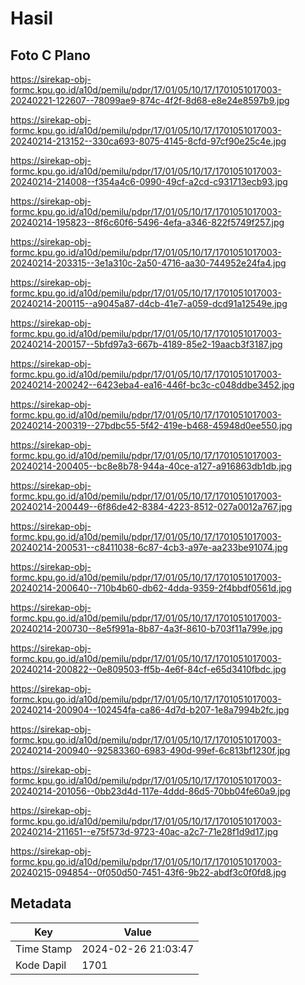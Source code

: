 # Hasil

## Foto C Plano

https://sirekap-obj-formc.kpu.go.id/a10d/pemilu/pdpr/17/01/05/10/17/1701051017003-20240221-122607--78099ae9-874c-4f2f-8d68-e8e24e8597b9.jpg

https://sirekap-obj-formc.kpu.go.id/a10d/pemilu/pdpr/17/01/05/10/17/1701051017003-20240214-213152--330ca693-8075-4145-8cfd-97cf90e25c4e.jpg

https://sirekap-obj-formc.kpu.go.id/a10d/pemilu/pdpr/17/01/05/10/17/1701051017003-20240214-214008--f354a4c6-0990-49cf-a2cd-c931713ecb93.jpg

https://sirekap-obj-formc.kpu.go.id/a10d/pemilu/pdpr/17/01/05/10/17/1701051017003-20240214-195823--8f6c60f6-5496-4efa-a346-822f5749f257.jpg

https://sirekap-obj-formc.kpu.go.id/a10d/pemilu/pdpr/17/01/05/10/17/1701051017003-20240214-203315--3e1a310c-2a50-4716-aa30-744952e24fa4.jpg

https://sirekap-obj-formc.kpu.go.id/a10d/pemilu/pdpr/17/01/05/10/17/1701051017003-20240214-200115--a9045a87-d4cb-41e7-a059-dcd91a12549e.jpg

https://sirekap-obj-formc.kpu.go.id/a10d/pemilu/pdpr/17/01/05/10/17/1701051017003-20240214-200157--5bfd97a3-667b-4189-85e2-19aacb3f3187.jpg

https://sirekap-obj-formc.kpu.go.id/a10d/pemilu/pdpr/17/01/05/10/17/1701051017003-20240214-200242--6423eba4-ea16-446f-bc3c-c048ddbe3452.jpg

https://sirekap-obj-formc.kpu.go.id/a10d/pemilu/pdpr/17/01/05/10/17/1701051017003-20240214-200319--27bdbc55-5f42-419e-b468-45948d0ee550.jpg

https://sirekap-obj-formc.kpu.go.id/a10d/pemilu/pdpr/17/01/05/10/17/1701051017003-20240214-200405--bc8e8b78-944a-40ce-a127-a916863db1db.jpg

https://sirekap-obj-formc.kpu.go.id/a10d/pemilu/pdpr/17/01/05/10/17/1701051017003-20240214-200449--6f86de42-8384-4223-8512-027a0012a767.jpg

https://sirekap-obj-formc.kpu.go.id/a10d/pemilu/pdpr/17/01/05/10/17/1701051017003-20240214-200531--c8411038-6c87-4cb3-a97e-aa233be91074.jpg

https://sirekap-obj-formc.kpu.go.id/a10d/pemilu/pdpr/17/01/05/10/17/1701051017003-20240214-200640--710b4b60-db62-4dda-9359-2f4bbdf0561d.jpg

https://sirekap-obj-formc.kpu.go.id/a10d/pemilu/pdpr/17/01/05/10/17/1701051017003-20240214-200730--8e5f991a-8b87-4a3f-8610-b703f11a799e.jpg

https://sirekap-obj-formc.kpu.go.id/a10d/pemilu/pdpr/17/01/05/10/17/1701051017003-20240214-200822--0e809503-ff5b-4e6f-84cf-e65d3410fbdc.jpg

https://sirekap-obj-formc.kpu.go.id/a10d/pemilu/pdpr/17/01/05/10/17/1701051017003-20240214-200904--102454fa-ca86-4d7d-b207-1e8a7994b2fc.jpg

https://sirekap-obj-formc.kpu.go.id/a10d/pemilu/pdpr/17/01/05/10/17/1701051017003-20240214-200940--92583360-6983-490d-99ef-6c813bf1230f.jpg

https://sirekap-obj-formc.kpu.go.id/a10d/pemilu/pdpr/17/01/05/10/17/1701051017003-20240214-201056--0bb23d4d-117e-4ddd-86d5-70bb04fe60a9.jpg

https://sirekap-obj-formc.kpu.go.id/a10d/pemilu/pdpr/17/01/05/10/17/1701051017003-20240214-211651--e75f573d-9723-40ac-a2c7-71e28f1d9d17.jpg

https://sirekap-obj-formc.kpu.go.id/a10d/pemilu/pdpr/17/01/05/10/17/1701051017003-20240215-094854--0f050d50-7451-43f6-9b22-abdf3c0f0fd8.jpg


## Metadata

| Key        | Value               |
| ---------- | ------------------- |
| Time Stamp | 2024-02-26 21:03:47 |
| Kode Dapil | 1701                |



